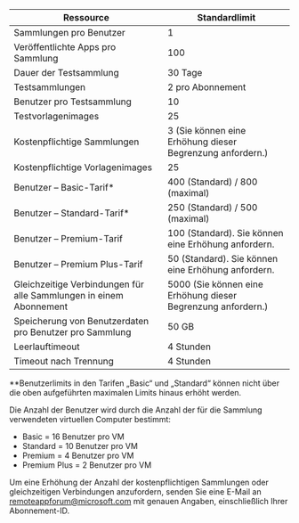 
|Ressource | Standardlimit|
|--------------|--------|
|Sammlungen pro Benutzer| 1|
|Veröffentlichte Apps pro Sammlung|	100|
|Dauer der Testsammlung| 30 Tage|
|Testsammlungen| 2 pro Abonnement|
|Benutzer pro Testsammlung| 10|
|Testvorlagenimages|	25|
|Kostenpflichtige Sammlungen| 3 (Sie können eine Erhöhung dieser Begrenzung anfordern.)|
|Kostenpflichtige Vorlagenimages| 25|
|Benutzer – Basic-Tarif*| 400 (Standard) / 800 (maximal)|
|Benutzer – Standard-Tarif*| 250 (Standard) / 500 (maximal)|
|Benutzer – Premium-Tarif| 100 (Standard). Sie können eine Erhöhung anfordern.|
|Benutzer – Premium Plus-Tarif | 50 (Standard). Sie können eine Erhöhung anfordern.|
|Gleichzeitige Verbindungen für alle Sammlungen in einem Abonnement| 5000 (Sie können eine Erhöhung dieser Begrenzung anfordern.)|
|Speicherung von Benutzerdaten pro Benutzer pro Sammlung| 50 GB|
|Leerlauftimeout| 4 Stunden|
|Timeout nach Trennung| 4 Stunden|

**Benutzerlimits in den Tarifen „Basic“ und „Standard“ können nicht über die oben aufgeführten maximalen Limits hinaus erhöht werden.

Die Anzahl der Benutzer wird durch die Anzahl der für die Sammlung verwendeten virtuellen Computer bestimmt:

- Basic = 16 Benutzer pro VM
- Standard = 10 Benutzer pro VM
- Premium = 4 Benutzer pro VM
- Premium Plus = 2 Benutzer pro VM

Um eine Erhöhung der Anzahl der kostenpflichtigen Sammlungen oder gleichzeitigen Verbindungen anzufordern, senden Sie eine E-Mail an [remoteappforum@microsoft.com](mailto:remoteappforum@microsoft.com) mit genauen Angaben, einschließlich Ihrer Abonnement-ID.

<!---HONumber=AcomDC_0204_2016-->